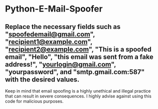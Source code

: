 # Python-E-Mail-Spoofer
Replace the necessary fields such as "spoofedemail@gmail.com", "recipient1@example.com", "recipient2@example.com", "This is a spoofed email", "Hello", "this email was sent from a fake address!", "yourlogin@gmail.com", "yourpassword", and "smtp.gmail.com:587" with the desired values.
-----------------------------------------------------------------------------------------------------------------------------------------------------------------------
Keep in mind that email spoofing is a highly unethical and illegal practice that can result in severe consequences. I highly advise against using this code for malicious purposes.
